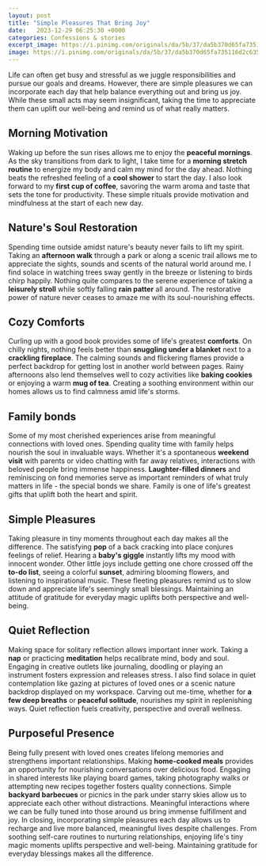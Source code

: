```yaml
---
layout: post
title: "Simple Pleasures That Bring Joy"
date:   2023-12-29 06:25:30 +0000
categories: Confessions & stories
excerpt_image: https://i.pinimg.com/originals/da/5b/37/da5b370d65fa735116d2c635de5f99d5.png
image: https://i.pinimg.com/originals/da/5b/37/da5b370d65fa735116d2c635de5f99d5.png
---
```


Life can often get busy and stressful as we juggle responsibilities and pursue our goals and dreams. However, there are simple pleasures we can incorporate each day that help balance everything out and bring us joy. While these small acts may seem insignificant, taking the time to appreciate them can uplift our well-being and remind us of what really matters.
## Morning Motivation
Waking up before the sun rises allows me to enjoy the **peaceful mornings**. As the sky transitions from dark to light, I take time for a **morning stretch routine** to energize my body and calm my mind for the day ahead. Nothing beats the refreshed feeling of a **cool shower** to start the day. I also look forward to my **first cup of coffee**, savoring the warm aroma and taste that sets the tone for productivity. These simple rituals provide motivation and mindfulness at the start of each new day.
## Nature's Soul Restoration 
Spending time outside amidst nature's beauty never fails to lift my spirit. Taking an **afternoon walk** through a park or along a scenic trail allows me to appreciate the sights, sounds and scents of the natural world around me. I find solace in watching trees sway gently in the breeze or listening to birds chirp happily. Nothing quite compares to the serene experience of taking a **leisurely stroll** while softly falling **rain patter** all around. The restorative power of nature never ceases to amaze me with its soul-nourishing effects.
## Cozy Comforts 
Curling up with a good book provides some of life's greatest **comforts**. On chilly nights, nothing feels better than **snuggling under a blanket** next to a **crackling fireplace**. The calming sounds and flickering flames provide a perfect backdrop for getting lost in another world between pages. Rainy afternoons also lend themselves well to cozy activities like **baking cookies** or enjoying a warm **mug of tea**. Creating a soothing environment within our homes allows us to find calmness amid life's storms.
## Family bonds 
Some of my most cherished experiences arise from meaningful connections with loved ones. Spending quality time with family helps nourish the soul in invaluable ways. Whether it's a spontaneous **weekend visit** with parents or video chatting with far away relatives, interactions with beloved people bring immense happiness. **Laughter-filled dinners** and reminiscing on fond memories serve as important reminders of what truly matters in life - the special bonds we share. Family is one of life's greatest gifts that uplift both the heart and spirit.
## Simple Pleasures 
Taking pleasure in tiny moments throughout each day makes all the difference. The satisfying **pop** of a back cracking into place conjures feelings of relief. Hearing a **baby's giggle** instantly lifts my mood with innocent wonder. Other little joys include getting one chore crossed off the **to-do list**, seeing a colorful **sunset**, admiring blooming flowers, and listening to inspirational music. These fleeting pleasures remind us to slow down and appreciate life's seemingly small blessings. Maintaining an attitude of gratitude for everyday magic uplifts both perspective and well-being.
## Quiet Reflection
Making space for solitary reflection allows important inner work. Taking a **nap** or practicing **meditation** helps recalibrate mind, body and soul. Engaging in creative outlets like journaling, doodling or playing an instrument fosters expression and releases stress. I also find solace in quiet contemplation like gazing at pictures of loved ones or a scenic nature backdrop displayed on my workspace. Carving out me-time, whether for **a few deep breaths** or **peaceful solitude**, nourishes my spirit in replenishing ways. Quiet reflection fuels creativity, perspective and overall wellness.
## Purposeful Presence 
Being fully present with loved ones creates lifelong memories and strengthens important relationships. Making **home-cooked meals** provides an opportunity for nourishing conversations over delicious food. Engaging in shared interests like playing board games, taking photography walks or attempting new recipes together fosters quality connections. Simple **backyard barbecues** or picnics in the park under starry skies allow us to appreciate each other without distractions. Meaningful interactions where we can be fully tuned into those around us bring immense fulfillment and joy.
In closing, incorporating simple pleasures each day allows us to recharge and live more balanced, meaningful lives despite challenges. From soothing self-care routines to nurturing relationships, enjoying life's tiny magic moments uplifts perspective and well-being. Maintaining gratitude for everyday blessings makes all the difference.